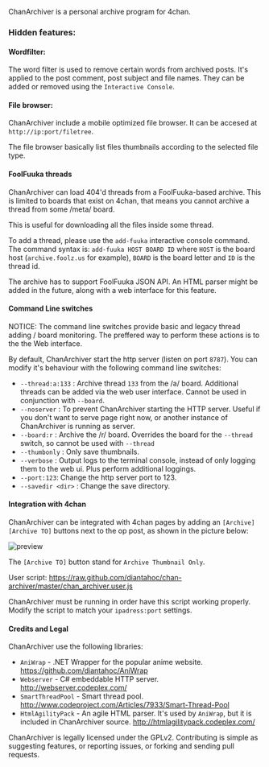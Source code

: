 ChanArchiver is a personal archive program for 4chan.

### Hidden features:

#### Wordfilter:

The word filter is used to remove certain words from archived posts. It's applied to the post comment, post subject and file names. They can be added or removed using the `Interactive Console`.

#### File browser:

ChanArchiver include a mobile optimized file browser. It can be accesed at `http://ip:port/filetree`.

The file browser basically list files thumbnails according to the selected file type.

#### FoolFuuka threads

ChanArchiver can load 404'd threads from a FoolFuuka-based archive. This is limited to boards that exist on 4chan, that means you cannot archive a thread from some /meta/ board. 

This is useful for downloading all the files inside some thread.

To add a thread, please use the `add-fuuka` interactive console command. The command syntax is: `add-fuuka HOST BOARD ID` where `HOST` is the board host (`archive.foolz.us` for example), `BOARD` is the board letter and `ID` is the thread id. 

The archive has to support FoolFuuka JSON API. An HTML parser might be added in the future, along with a web interface for this feature.

#### Command Line switches

NOTICE: The command line switches provide basic and legacy thread adding / board monitoring. The preffered way to perform these actions is to the the Web interface. 

By default, ChanArchiver start the http server (listen on port `8787`). You can modify it's behaviour with the following command line switches:

* `--thread:a:133` : Archive thread `133` from the /a/ board. Additional threads can be added via the web user interface. Cannot be used in conjunction with `--board`.
* `--noserver` : To prevent ChanArchiver starting the HTTP server. Useful if you don't want to serve page right now, or another instance of ChanArchiver is running as server.
* `--board:r` : Archive the /r/ board. Overrides the board for the `--thread` switch, so cannot be used with `--thread`
* `--thumbonly` : Only save thumbnails.
* `--verbose` : Output logs to the terminal console, instead of only logging them to the web ui. Plus perform additional loggings.
* `--port:123`: Change the http server port to 123.
* `--savedir <dir>` : Change the save directory.

#### Integration with 4chan

ChanArchiver can be integrated with 4chan pages by adding an `[Archive] [Archive TO]` buttons next to the op post, as shown in the picture below:

![preview](https://cdn.mediacru.sh/2kyg9wLrrWOv.png "Archive button in the OP post")

The `[Archive TO]` button stand for `Archive Thumbnail Only`.

User script: https://raw.github.com/diantahoc/chan-archiver/master/chan_archiver.user.js

ChanArchiver must be running in order have this script working properly. Modify the script to match your `ipadress:port` settings.

#### Credits and Legal

ChanArchiver use the following libraries:
	
* `AniWrap` - .NET Wrapper for the popular anime website. https://github.com/diantahoc/AniWrap
* `Webserver` - C# embeddable HTTP server. http://webserver.codeplex.com/ 
* `SmartThreadPool` - Smart thread pool. http://www.codeproject.com/Articles/7933/Smart-Thread-Pool
* `HtmlAgilityPack` - An agile HTML parser. It's used by `AniWrap`, but it is included in ChanArchiver source. http://htmlagilitypack.codeplex.com/

ChanArchiver is legally licensed under the GPLv2. Contributing is simple as suggesting features, or reporting issues, or forking and sending pull requests.
